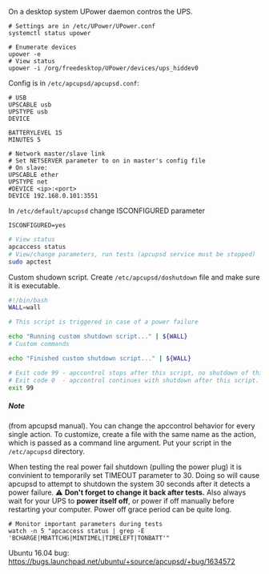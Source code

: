 On a desktop system UPower daemon contros the UPS.
```shell
# Settings are in /etc/UPower/UPower.conf
systemctl status upower

# Enumerate devices
upower -e
# View status
upower -i /org/freedesktop/UPower/devices/ups_hiddev0
```


Config is in `/etc/apcupsd/apcupsd.conf`:
```
# USB 
UPSCABLE usb
UPSTYPE usb
DEVICE

BATTERYLEVEL 15
MINUTES 5

# Network master/slave link
# Set NETSERVER parameter to on in master's config file
# On slave:
UPSCABLE ether 
UPSTYPE net
#DEVICE <ip>:<port>
DEVICE 192.168.0.101:3551
```

In `/etc/default/apcupsd` change ISCONFIGURED parameter
```
ISCONFIGURED=yes
```

```bash
# View status
apcaccess status
# View/change parameters, run tests (apcupsd service must be stopped)
sudo apctest
```

Custom shudown script. Create `/etc/apcupsd/doshutdown` file and make sure it is executable.
```bash
#!/bin/bash
WALL=wall

# This script is triggered in case of a power failure

echo "Running custom shutdown script..." | ${WALL}
# Custom commands

echo "Finished custom shutdown script..." | ${WALL}

# Exit code 99 - apccontrol stops after this script, no shutdown of this host. For testing purposes.
# Exit code 0  - apccontrol continues with shutdown after this script.
exit 99
```
##### Note
(from apcupsd manual). You can change the apccontrol behavior for every single action. To customize, create a file with the same name as the action, which is passed as a command line argument. Put your script in the `/etc/apcupsd` directory.


When testing the real power fail shutdown (pulling the power plug) it is convinient to temporarily set TIMEOUT parameter to 30. Doing so will cause apcupsd to attempt to shutdown the system 30 seconds after it detects a power failure. :warning: **Don't forget to change it back after tests.** Also always wait for your UPS to **power itself off**, or power if off manually before restarting your computer. Power off grace period can be quite long.

```shell
# Monitor important parameters during tests
watch -n 5 "apcaccess status | grep -E 'BCHARGE|MBATTCHG|MINTIMEL|TIMELEFT|TONBATT'"
```

Ubuntu 16.04 bug: https://bugs.launchpad.net/ubuntu/+source/apcupsd/+bug/1634572
